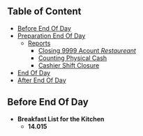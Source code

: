 ## Table of Content
* [Before End Of Day](#Before-End-Of-Day)
* [Preparation End Of Day](#Preparetion-End-Of-Day)
  * [Reports](#Reports)
    * [Closing 9999 Acount *Restaureant*](#Closing-9999-Account-*Restaurant*)
    * [Counting Physical Cash](#Counting-Physical-Cash)
    * [Cashier Shift Closure](#Cashier-Shift-Closure)
* [End Of Day](#End-Of-Day)
* [After End Of Day](#After-End-Of-Day)

## Before End Of Day
   - **Breakfast List for the Kitchen**
     - **14.015**
